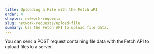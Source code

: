 ```yaml
---
title: Uploading a File with the Fetch API
order: 4
chapter: network-requests
slug: network-requests/upload-file
summary: Use the Fetch API to upload file data.
---
```


You can send a POST request containing file data with the Fetch API to upload files to a server.
